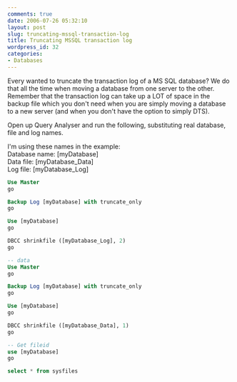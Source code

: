 ```yaml
---
comments: true
date: 2006-07-26 05:32:10
layout: post
slug: truncating-mssql-transaction-log
title: Truncating MSSQL transaction log
wordpress_id: 32
categories:
- Databases
---
```


Every wanted to truncate the transaction log of a MS SQL database? We do that all the time when moving a database from one server to the other. Remember that the transaction log can take up a LOT of space in the backup file which you don't need when you are simply moving a database to a new server (and when you don't have the option to simply DTS).

Open up Query Analyser and run the following, substituting real database, file and log names.

I'm using these names in the example:  
Database name: [myDatabase]  
Data file: [myDatabase_Data]  
Log file: [myDatabase_Log]
    
``` sql
Use Master
go

Backup Log [myDatabase] with truncate_only
go

Use [myDatabase]
go

DBCC shrinkfile ([myDatabase_Log], 2)
go

-- data
Use Master
go

Backup Log [myDatabase] with truncate_only
go

Use [myDatabase]
go

DBCC shrinkfile ([myDatabase_Data], 1)
go

-- Get fileid
use [myDatabase]
go

select * from sysfiles
```
